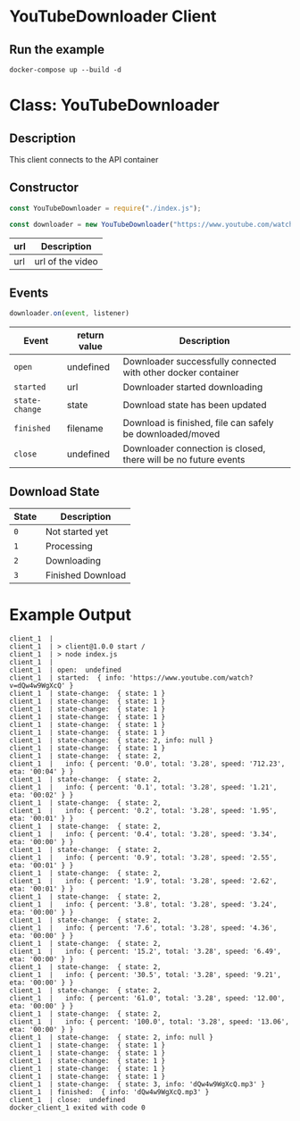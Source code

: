 # YouTubeDownloader Client

## Run the example

`docker-compose up --build -d`

# Class: YouTubeDownloader
## Description

This client connects to the API container

## Constructor

```javascript
const YouTubeDownloader = require("./index.js");

const downloader = new YouTubeDownloader("https://www.youtube.com/watch?v=dQw4w9WgXcQ")
```

| url   | Description       |
| ----- | ----------------- |
| url   | url of the video  |


## Events

```javascript
downloader.on(event, listener)
```

| Event          | return value | Description  |
| -------------- | ------------ | ----- |
| `open`         | undefined    | Downloader successfully connected with other docker container |
| `started`      | url          | Downloader started downloading |
| `state-change` | state        | Download state has been updated |
| `finished`     | filename     | Download is finished, file can safely be downloaded/moved |
| `close`        | undefined    | Downloader connection is closed, there will be no future events |

## Download State

| State | Description       |
| ----- | ----------------- |
| `0`   | Not started yet   |
| `1`   | Processing        |
| `2`   | Downloading       |
| `3`   | Finished Download |


# Example Output
```
client_1  |
client_1  | > client@1.0.0 start /
client_1  | > node index.js
client_1  |
client_1  | open:  undefined
client_1  | started:  { info: 'https://www.youtube.com/watch?v=dQw4w9WgXcQ' }
client_1  | state-change:  { state: 1 }
client_1  | state-change:  { state: 1 }
client_1  | state-change:  { state: 1 }
client_1  | state-change:  { state: 1 }
client_1  | state-change:  { state: 1 }
client_1  | state-change:  { state: 1 }
client_1  | state-change:  { state: 2, info: null }
client_1  | state-change:  { state: 1 }
client_1  | state-change:  { state: 2,
client_1  |   info: { percent: '0.0', total: '3.28', speed: '712.23', eta: '00:04' } }
client_1  | state-change:  { state: 2,
client_1  |   info: { percent: '0.1', total: '3.28', speed: '1.21', eta: '00:02' } }
client_1  | state-change:  { state: 2,
client_1  |   info: { percent: '0.2', total: '3.28', speed: '1.95', eta: '00:01' } }
client_1  | state-change:  { state: 2,
client_1  |   info: { percent: '0.4', total: '3.28', speed: '3.34', eta: '00:00' } }
client_1  | state-change:  { state: 2,
client_1  |   info: { percent: '0.9', total: '3.28', speed: '2.55', eta: '00:01' } }
client_1  | state-change:  { state: 2,
client_1  |   info: { percent: '1.9', total: '3.28', speed: '2.62', eta: '00:01' } }
client_1  | state-change:  { state: 2,
client_1  |   info: { percent: '3.8', total: '3.28', speed: '3.24', eta: '00:00' } }
client_1  | state-change:  { state: 2,
client_1  |   info: { percent: '7.6', total: '3.28', speed: '4.36', eta: '00:00' } }
client_1  | state-change:  { state: 2,
client_1  |   info: { percent: '15.2', total: '3.28', speed: '6.49', eta: '00:00' } }
client_1  | state-change:  { state: 2,
client_1  |   info: { percent: '30.5', total: '3.28', speed: '9.21', eta: '00:00' } }
client_1  | state-change:  { state: 2,
client_1  |   info: { percent: '61.0', total: '3.28', speed: '12.00', eta: '00:00' } }
client_1  | state-change:  { state: 2,
client_1  |   info: { percent: '100.0', total: '3.28', speed: '13.06', eta: '00:00' } }
client_1  | state-change:  { state: 2, info: null }
client_1  | state-change:  { state: 1 }
client_1  | state-change:  { state: 1 }
client_1  | state-change:  { state: 1 }
client_1  | state-change:  { state: 1 }
client_1  | state-change:  { state: 1 }
client_1  | state-change:  { state: 3, info: 'dQw4w9WgXcQ.mp3' }
client_1  | finished:  { info: 'dQw4w9WgXcQ.mp3' }
client_1  | close:  undefined
docker_client_1 exited with code 0
```
